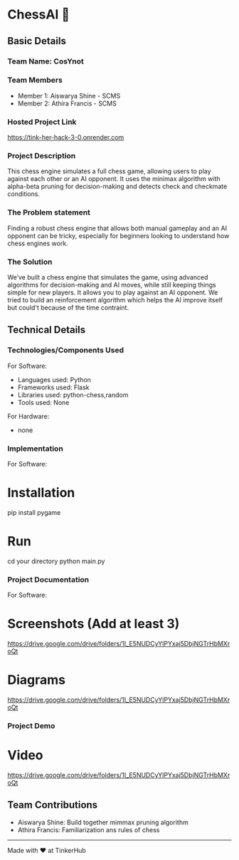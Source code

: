 # ChessAI 🎯


## Basic Details
### Team Name: CosYnot


### Team Members
- Member 1: Aiswarya Shine - SCMS
- Member 2: Athira Francis - SCMS


### Hosted Project Link
https://tink-her-hack-3-0.onrender.com

### Project Description
This chess engine simulates a full chess game, allowing users to play against each other or an AI opponent. It uses the minimax algorithm with alpha-beta pruning for decision-making and detects check and checkmate conditions.


### The Problem statement
Finding a robust chess engine that allows both manual gameplay and an AI opponent can be tricky, especially for beginners looking to understand how chess engines work.


### The Solution
We’ve built a chess engine that simulates the game, using advanced algorithms for decision-making and AI moves, while still keeping things simple for new players. It allows you to play against an AI opponent. We tried to build an reinforcement algorithm which helps the AI improve itself but could't because of the time contraint.


## Technical Details
### Technologies/Components Used
For Software:
- Languages used: Python
- Frameworks used: Flask
- Libraries used: python-chess,random
- Tools used: None

For Hardware:
- none

### Implementation
For Software:
# Installation
pip install pygame

# Run
cd your directory
python main.py

### Project Documentation
For Software:

# Screenshots (Add at least 3)
https://drive.google.com/drive/folders/1I_E5NUDCyYlPYxaj5DbjNGTrHbMXroQt

# Diagrams
https://drive.google.com/drive/folders/1I_E5NUDCyYlPYxaj5DbjNGTrHbMXroQt

### Project Demo
# Video
https://drive.google.com/drive/folders/1I_E5NUDCyYlPYxaj5DbjNGTrHbMXroQt


## Team Contributions
- Aiswarya Shine: Build together mimmax pruning algorithm
- Athira Francis: Familiarization ans rules of chess

---
Made with ❤️ at TinkerHub
